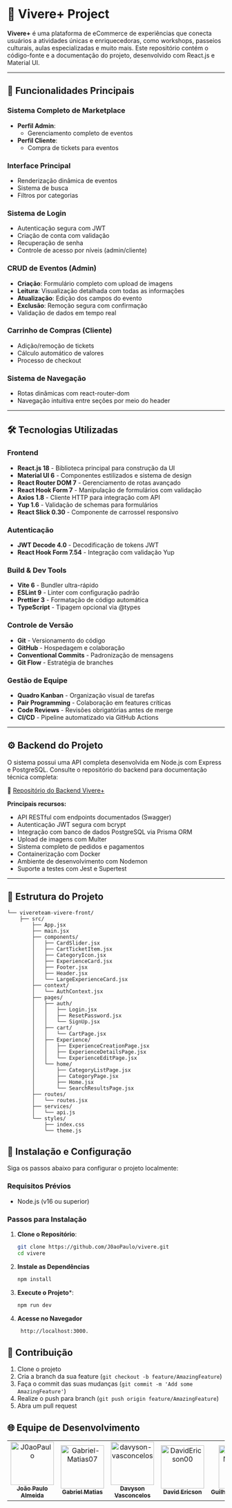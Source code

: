 # 🌟 Vivere+ Project

**Vivere+** é uma plataforma de eCommerce de experiências que conecta usuários a atividades únicas e enriquecedoras, como workshops, passeios culturais, aulas especializadas e muito mais. Este repositório contém o código-fonte e a documentação do projeto, desenvolvido com React.js e Material UI.

---

## 🚀 Funcionalidades Principais

### **Sistema Completo de Marketplace**
- **Perfil Admin**:
  - Gerenciamento completo de eventos
- **Perfil Cliente**:
  - Compra de tickets para eventos

### **Interface Principal**
- Renderização dinâmica de eventos
- Sistema de busca
- Filtros por categorias

### **Sistema de Login**
- Autenticação segura com JWT
- Criação de conta com validação
- Recuperação de senha
- Controle de acesso por níveis (admin/cliente)

### **CRUD de Eventos (Admin)**
- **Criação**: Formulário completo com upload de imagens
- **Leitura**: Visualização detalhada com todas as informações
- **Atualização**: Edição dos campos do evento
- **Exclusão**: Remoção segura com confirmação
- Validação de dados em tempo real

### **Carrinho de Compras (Cliente)**
- Adição/remoção de tickets
- Cálculo automático de valores
- Processo de checkout

### **Sistema de Navegação**
- Rotas dinâmicas com react-router-dom
- Navegação intuitiva entre seções por meio do header

---

## 🛠️ Tecnologias Utilizadas

### **Frontend**
- **React.js 18** - Biblioteca principal para construção da UI
- **Material UI 6** - Componentes estilizados e sistema de design
- **React Router DOM 7** - Gerenciamento de rotas avançado
- **React Hook Form 7** - Manipulação de formulários com validação
- **Axios 1.8** - Cliente HTTP para integração com API
- **Yup 1.6** - Validação de schemas para formulários
- **React Slick 0.30** - Componente de carrossel responsivo

### **Autenticação**
- **JWT Decode 4.0** - Decodificação de tokens JWT
- **React Hook Form 7.54** - Integração com validação Yup

### **Build & Dev Tools**
- **Vite 6** - Bundler ultra-rápido
- **ESLint 9** - Linter com configuração padrão
- **Prettier 3** - Formatação de código automática
- **TypeScript** - Tipagem opcional via @types

### **Controle de Versão**
- **Git** - Versionamento do código
- **GitHub** - Hospedagem e colaboração
- **Conventional Commits** - Padronização de mensagens
- **Git Flow** - Estratégia de branches

### **Gestão de Equipe**
- **Quadro Kanban** - Organização visual de tarefas
- **Pair Programming** - Colaboração em features críticas
- **Code Reviews** - Revisões obrigatórias antes de merge
- **CI/CD** - Pipeline automatizado via GitHub Actions

---

## ⚙️ Backend do Projeto

O sistema possui uma API completa desenvolvida em Node.js com Express e PostgreSQL. Consulte o repositório do backend para documentação técnica completa:

🔗 [Repositório do Backend Vivere+](https://github.com/J0aoPaulo/vivere-backend)

**Principais recursos:**
- API RESTful com endpoints documentados (Swagger)
- Autenticação JWT segura com bcrypt
- Integração com banco de dados PostgreSQL via Prisma ORM
- Upload de imagens com Multer
- Sistema completo de pedidos e pagamentos
- Containerização com Docker
- Ambiente de desenvolvimento com Nodemon
- Suporte a testes com Jest e Supertest

---

## 📂 Estrutura do Projeto


```plaintext
└── vivereteam-vivere-front/
    ├── src/
        ├── App.jsx
        ├── main.jsx
        ├── components/
        │   ├── CardSlider.jsx
        │   ├── CartTicketItem.jsx
        │   ├── CategoryIcon.jsx
        │   ├── ExperienceCard.jsx
        │   ├── Footer.jsx
        │   ├── Header.jsx
        │   └── LargeExperienceCard.jsx
        ├── context/
        │   └── AuthContext.jsx
        ├── pages/
        │   ├── auth/
        │   │   ├── Login.jsx
        │   │   ├── ResetPassword.jsx
        │   │   └── SignUp.jsx
        │   ├── cart/
        │   │   └── CartPage.jsx
        │   ├── Experience/
        │   │   ├── ExperienceCreationPage.jsx
        │   │   ├── ExperienceDetailsPage.jsx
        │   │   └── ExperienceEditPage.jsx
        │   └── home/
        │       ├── CategoryListPage.jsx
        │       ├── CategoryPage.jsx
        │       ├── Home.jsx
        │       └── SearchResultsPage.jsx
        ├── routes/
        │   └── routes.jsx
        ├── services/
        │   └── api.js
        └── styles/
            ├── index.css
            └── theme.js
``` 

## 🔧 Instalação e Configuração

Siga os passos abaixo para configurar o projeto localmente:

### **Requisitos Prévios**
- Node.js (v16 ou superior)

### **Passos para Instalação**
1. **Clone o Repositório**:

   ```bash
   git clone https://github.com/J0aoPaulo/vivere.git
   cd vivere
2. **Instale as Dependências**
   ```bash
   npm install
3. **Execute o Projeto***:
   ```bash
   npm run dev
4. **Acesse no Navegador**
   ```bash
    http://localhost:3000.

## 🤝 Contribuição

1. Clone o projeto
2. Cria a branch da sua feature (`git checkout -b feature/AmazingFeature`)
3. Faça o commit das suas mudanças (`git commit -m 'Add some AmazingFeature'`)
4. Realize o push para branch (`git push origin feature/AmazingFeature`)
5. Abra um pull request

## 🌐 Equipe de Desenvolvimento
<!-- readme: collaborators,contributors -start -->
<table>
	<tbody>
		<tr>
            <td align="center">
                <a href="https://github.com/J0aoPaulo">
                    <img src="https://avatars.githubusercontent.com/u/98539735?v=4" width="100;" alt="J0aoPaulo"/>
                    <br />
                    <sub><b>João Paulo Almeida</b></sub>
                </a>
            </td>
            <td align="center">
                <a href="https://github.com/Gabriel-Matias07">
                    <img src="https://avatars.githubusercontent.com/u/124216130?v=4" width="100;" alt="Gabriel-Matias07"/>
                    <br />
                    <sub><b>Gabriel Matias</b></sub>
                </a>
            </td>
            <td align="center">
                <a href="https://github.com/davyson-vasconcelos">
                    <img src="https://avatars.githubusercontent.com/u/147925506?v=4" width="100;" alt="davyson-vasconcelos"/>
                    <br />
                    <sub><b>Davyson Vasconcelos</b></sub>
                </a>
            </td>
            <td align="center">
                <a href="https://github.com/DavidEricson00">
                    <img src="https://avatars.githubusercontent.com/u/169815129?v=4" width="100;" alt="DavidEricson00"/>
                    <br />
                    <sub><b>David Ericson</b></sub>
                </a>
            </td>
            <td align="center">
                <a href="https://github.com/GuilhermeMCarneiro">
                    <img src="https://avatars.githubusercontent.com/u/146294977?v=4" width="100;" alt="GuilhermeMCarneiro"/>
                    <br />
                    <sub><b>GuilhermeMCarneiro</b></sub>
                </a>
            </td>
		</tr>
	<tbody>
</table>
<!-- readme: collaborators,contributors -end -->
